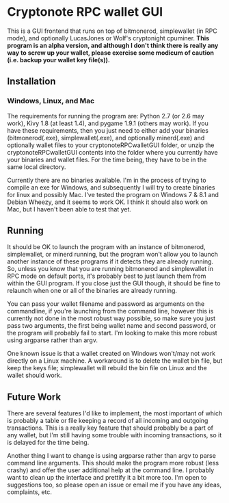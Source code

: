 # Cryptonote RPC wallet GUI
This is a GUI frontend that runs on top of bitmonerod, simplewallet (in RPC mode), and optionally LucasJones or Wolf's cryptonight cpuminer. **This program is an alpha version, and although I don't think there is really any way to screw up your wallet, please exercise some modicum of caution (i.e. backup your wallet key file(s)).**

## Installation
### Windows, Linux, and Mac
The requirements for running the program are: Python 2.7 (or 2.6 may work), Kivy 1.8 (at least 1.4), and pygame 1.9.1 (others may work). If you have these requirements, then you just need to either add your binaries (bitmonerod(.exe), simplewallet(.exe), and optionally minerd(.exe) and optionally wallet files to your cryptonoteRPCwalletGUI folder, or unzip the cryptonoteRPCwalletGUI contents into the folder where you currently have your binaries and wallet files. For the time being, they have to be in the same local directory.

Currently there are no binaries available. I'm in the process of trying to compile an exe for Windows, and subsequently I will try to create binaries for linux and possibly Mac. I've tested the program on Windows 7 & 8.1 and Debian Wheezy, and it seems to work OK. I think it should also work on Mac, but I haven't been able to test that yet.

## Running
It should be OK to launch the program with an instance of bitmonerod, simplewallet, or minerd running, but the program won't allow you to launch another instance of these programs if it detects they are already running. So, unless you know that you are running bitmonerod and simplewallet in RPC mode on default ports, it's probably best to just launch them from within the GUI program. If you close just the GUI though, it should be fine to relaunch when one or all of the binaries are already running.

You can pass your wallet filename and password as arguments on the commandline, if you're launching from the command line, however this is currently not done in the most robust way possible, so make sure you just pass two arguments, the first being wallet name and second password, or the program will probably fail to start. I'm looking to make this more robust using argparse rather than argv.

One known issue is that a wallet created on Windows won't/may not work directly on a Linux machine. A workaround is to delete the wallet bin file, but keep the keys file; simplewallet will rebuild the bin file on Linux and the wallet should work.

## Future Work
There are several features I'd like to implement, the most important of which is probably a table or file keeping a record of all incoming and outgoing transactions. This is a really key feature that should probably be a part of any wallet, but I'm still having some trouble with incoming transactions, so it is delayed for the time being. 

Another thing I want to change is using argparse rather than argv to parse command line arguments. This should make the program more robust (less crashy) and offer the user additional help at the command line. I probably want to clean up the interface and prettify it a bit more too. I'm open to suggestions too, so please open an issue or email me if you have any ideas, complaints, etc.
